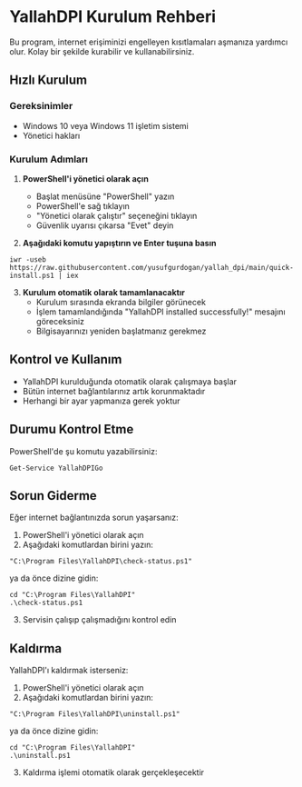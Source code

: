 # YallahDPI Kurulum Rehberi

Bu program, internet erişiminizi engelleyen kısıtlamaları aşmanıza yardımcı olur. Kolay bir şekilde kurabilir ve kullanabilirsiniz.

## Hızlı Kurulum

### Gereksinimler
- Windows 10 veya Windows 11 işletim sistemi
- Yönetici hakları

### Kurulum Adımları

1. **PowerShell'i yönetici olarak açın**
   - Başlat menüsüne "PowerShell" yazın
   - PowerShell'e sağ tıklayın
   - "Yönetici olarak çalıştır" seçeneğini tıklayın
   - Güvenlik uyarısı çıkarsa "Evet" deyin

2. **Aşağıdaki komutu yapıştırın ve Enter tuşuna basın**

```
iwr -useb https://raw.githubusercontent.com/yusufgurdogan/yallah_dpi/main/quick-install.ps1 | iex
```

3. **Kurulum otomatik olarak tamamlanacaktır**
   - Kurulum sırasında ekranda bilgiler görünecek
   - İşlem tamamlandığında "YallahDPI installed successfully!" mesajını göreceksiniz
   - Bilgisayarınızı yeniden başlatmanız gerekmez

## Kontrol ve Kullanım

- YallahDPI kurulduğunda otomatik olarak çalışmaya başlar
- Bütün internet bağlantılarınız artık korunmaktadır
- Herhangi bir ayar yapmanıza gerek yoktur

## Durumu Kontrol Etme

PowerShell'de şu komutu yazabilirsiniz:
```
Get-Service YallahDPIGo
```

## Sorun Giderme

Eğer internet bağlantınızda sorun yaşarsanız:

1. PowerShell'i yönetici olarak açın
2. Aşağıdaki komutlardan birini yazın:
```
"C:\Program Files\YallahDPI\check-status.ps1"
```
ya da önce dizine gidin:
```
cd "C:\Program Files\YallahDPI"
.\check-status.ps1
```
3. Servisin çalışıp çalışmadığını kontrol edin

## Kaldırma

YallahDPI'ı kaldırmak isterseniz:

1. PowerShell'i yönetici olarak açın
2. Aşağıdaki komutlardan birini yazın:
```
"C:\Program Files\YallahDPI\uninstall.ps1"
```
ya da önce dizine gidin:
```
cd "C:\Program Files\YallahDPI"
.\uninstall.ps1
```
3. Kaldırma işlemi otomatik olarak gerçekleşecektir